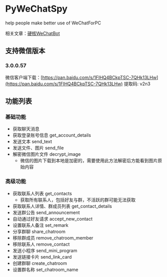 # PyWeChatSpy
help people make better use of WeChatForPC

相关文章：[硬核WeChatBot](https://zhuanlan.zhihu.com/p/118674498)

## 支持微信版本
### 3.0.0.57
微信客户端下载：[https://pan.baidu.com/s/1FIHQ4BCkpTSC-7QHk13LHw](https://pan.baidu.com/s/1FIHQ4BCkpTSC-7QHk13LHw) 提取码: v2n3

## 功能列表
### 基础功能
* 获取聊天消息
* 获取登录账号信息 get_account_details
* 发送文本 send_text
* 发送文件、图片 send_file
* 解密微信图片文件 decrypt_image
    * 微信的图片下载到本地是加密的，需要使用此方法解密后方能看到图片原始内容
### 高级功能
* 获取联系人列表 get_contacts
  * 获取所有联系人，包括好友与群，不活跃的群可能无法获取
* 获取联系人详情、群成员列表 get_contact_details
* 发送群公告 send_announcement
* 自动通过好友请求 accept_new_contact
* 设置联系人备注 set_remark
* 分享群聊 share_chatroom
* 移除群成员 remove_chatroom_member
* 移除联系人 remove_contact
* 发送小程序 send_mini_program
* 发送链接卡片 send_link_card
* 创建群聊 create_chatroom
* 设置群名称 set_chatroom_name